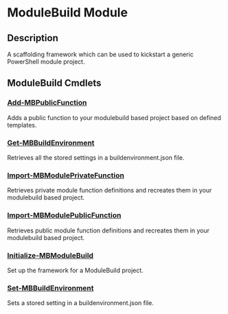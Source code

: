 ﻿---
Module Name: ModuleBuild
Module Guid: 2b53a392-3b0f-4a7c-b934-7c995252070e 2b53a392-3b0f-4a7c-b934-7c995252070e
Download Help Link: https://github.com/zloeber/ModuleBuild/release/ModuleBuild/docs/ModuleBuild.md
Help Version: 0.3.1
Locale: en-US
---

# ModuleBuild Module
## Description
A scaffolding framework which can be used to kickstart a generic PowerShell module project. 

## ModuleBuild Cmdlets
### [Add-MBPublicFunction](Add-MBPublicFunction.md)
Adds a public function to your modulebuild based project based on defined templates.

### [Get-MBBuildEnvironment](Get-MBBuildEnvironment.md)
Retrieves all the stored settings in a buildenvironment.json file.

### [Import-MBModulePrivateFunction](Import-MBModulePrivateFunction.md)
Retrieves private module function definitions and recreates them in your modulebuild based project.

### [Import-MBModulePublicFunction](Import-MBModulePublicFunction.md)
Retrieves public module function definitions and recreates them in your modulebuild based project.

### [Initialize-MBModuleBuild](Initialize-MBModuleBuild.md)
Set up the framework for a ModuleBuild project.

### [Set-MBBuildEnvironment](Set-MBBuildEnvironment.md)
Sets a stored setting in a buildenvironment.json file.


